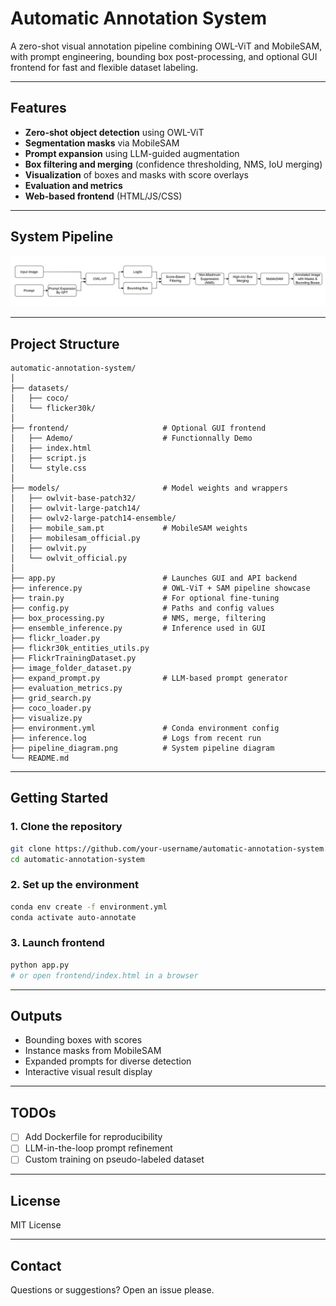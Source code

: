 # Automatic Annotation System

A zero-shot visual annotation pipeline combining OWL-ViT and MobileSAM, with prompt engineering, bounding box post-processing, and optional GUI frontend for fast and flexible dataset labeling.

---

## Features

-  **Zero-shot object detection** using OWL-ViT
-  **Segmentation masks** via MobileSAM
-  **Prompt expansion** using LLM-guided augmentation
-  **Box filtering and merging** (confidence thresholding, NMS, IoU merging)
-  **Visualization** of boxes and masks with score overlays
-  **Evaluation and metrics**
-  **Web-based frontend** (HTML/JS/CSS)
---

## System Pipeline

![Pipeline Overview](pipeline_diagram.png)

---

## Project Structure

```
automatic-annotation-system/
│
├── datasets/
│   ├── coco/
│   └── flicker30k/
│
├── frontend/                     # Optional GUI frontend
│   ├── Ademo/                    # Functionnally Demo
│   ├── index.html
│   ├── script.js
│   └── style.css
│
├── models/                       # Model weights and wrappers
│   ├── owlvit-base-patch32/
│   ├── owlvit-large-patch14/
│   ├── owlv2-large-patch14-ensemble/
│   ├── mobile_sam.pt             # MobileSAM weights
│   ├── mobilesam_official.py
│   ├── owlvit.py
│   └── owlvit_official.py
│
├── app.py                        # Launches GUI and API backend
├── inference.py                  # OWL-ViT + SAM pipeline showcase
├── train.py                      # For optional fine-tuning
├── config.py                     # Paths and config values
├── box_processing.py             # NMS, merge, filtering
├── ensemble_inference.py         # Inference used in GUI
├── flickr_loader.py
├── flickr30k_entities_utils.py
├── FlickrTrainingDataset.py
├── image_folder_dataset.py
├── expand_prompt.py              # LLM-based prompt generator
├── evaluation_metrics.py
├── grid_search.py
├── coco_loader.py
├── visualize.py
├── environment.yml               # Conda environment config
├── inference.log                 # Logs from recent run
├── pipeline_diagram.png          # System pipeline diagram
└── README.md
```

---

##  Getting Started

### 1. Clone the repository

```bash
git clone https://github.com/your-username/automatic-annotation-system.git
cd automatic-annotation-system
```

### 2. Set up the environment

```bash
conda env create -f environment.yml
conda activate auto-annotate
```


### 3. Launch frontend

```bash
python app.py
# or open frontend/index.html in a browser
```

---

## Outputs

- Bounding boxes with scores
- Instance masks from MobileSAM
- Expanded prompts for diverse detection
- Interactive visual result display

---



## TODOs

- [ ] Add Dockerfile for reproducibility
- [ ] LLM-in-the-loop prompt refinement
- [ ] Custom training on pseudo-labeled dataset

---

## License

MIT License

---

## Contact

Questions or suggestions? Open an issue please.
